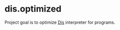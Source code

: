 # dis.optimized
Project goal is to optimize [Dis] interpreter for programs.

[Dis]: https://esolangs.org/wiki/Dis
